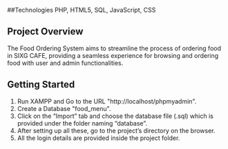 ##Technologies
PHP, HTML5, SQL, JavaScript, CSS

## Project Overview
The Food Ordering System aims to streamline the process of ordering food in SIXG CAFE, providing a seamless experience for browsing and ordering food with user and admin functionalities. 


## Getting Started
1. Run XAMPP and Go to the URL "http://localhost/phpmyadmin".
2. Create a Database "food_menu".
3. Click on the “Import” tab and choose the database file (.sql) which is provided under the folder naming “database”.
4. After setting up all these, go to the project’s directory on the browser.
5. All the login details are provided inside the project folder.
